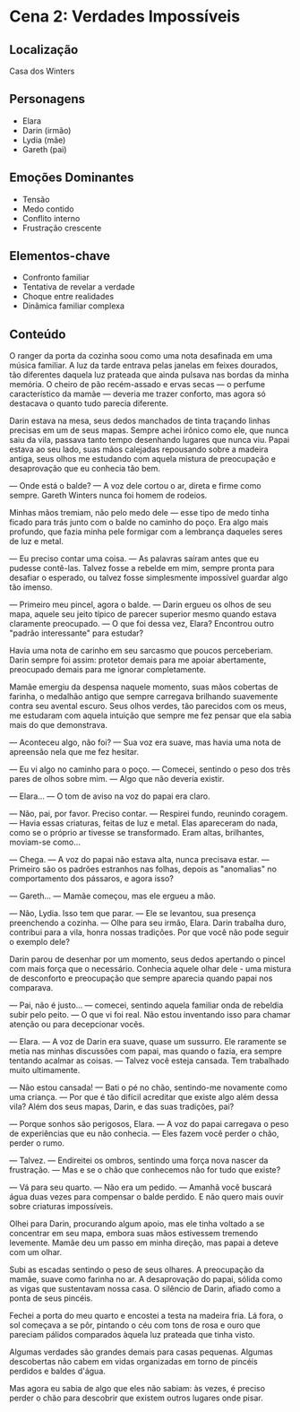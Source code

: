 # Cena 2: Verdades Impossíveis

## Localização
Casa dos Winters

## Personagens
- Elara
- Darin (irmão)
- Lydia (mãe)
- Gareth (pai)

## Emoções Dominantes
- Tensão
- Medo contido
- Conflito interno
- Frustração crescente

## Elementos-chave
- Confronto familiar
- Tentativa de revelar a verdade
- Choque entre realidades
- Dinâmica familiar complexa

## Conteúdo

O ranger da porta da cozinha soou como uma nota desafinada em uma música familiar. A luz da tarde entrava pelas janelas em feixes dourados, tão diferentes daquela luz prateada que ainda pulsava nas bordas da minha memória. O cheiro de pão recém-assado e ervas secas — o perfume característico da mamãe — deveria me trazer conforto, mas agora só destacava o quanto tudo parecia diferente.

Darin estava na mesa, seus dedos manchados de tinta traçando linhas precisas em um de seus mapas. Sempre achei irônico como ele, que nunca saiu da vila, passava tanto tempo desenhando lugares que nunca viu. Papai estava ao seu lado, suas mãos calejadas repousando sobre a madeira antiga, seus olhos me estudando com aquela mistura de preocupação e desaprovação que eu conhecia tão bem.

— Onde está o balde? — A voz dele cortou o ar, direta e firme como sempre. Gareth Winters nunca foi homem de rodeios.

Minhas mãos tremiam, não pelo medo dele — esse tipo de medo tinha ficado para trás junto com o balde no caminho do poço. Era algo mais profundo, que fazia minha pele formigar com a lembrança daqueles seres de luz e metal.

— Eu preciso contar uma coisa. — As palavras saíram antes que eu pudesse contê-las. Talvez fosse a rebelde em mim, sempre pronta para desafiar o esperado, ou talvez fosse simplesmente impossível guardar algo tão imenso.

— Primeiro meu pincel, agora o balde. — Darin ergueu os olhos de seu mapa, aquele seu jeito típico de parecer superior mesmo quando estava claramente preocupado. — O que foi dessa vez, Elara? Encontrou outro "padrão interessante" para estudar?

Havia uma nota de carinho em seu sarcasmo que poucos perceberiam. Darin sempre foi assim: protetor demais para me apoiar abertamente, preocupado demais para me ignorar completamente.

Mamãe emergiu da despensa naquele momento, suas mãos cobertas de farinha, o medalhão antigo que sempre carregava brilhando suavemente contra seu avental escuro. Seus olhos verdes, tão parecidos com os meus, me estudaram com aquela intuição que sempre me fez pensar que ela sabia mais do que demonstrava.

— Aconteceu algo, não foi? — Sua voz era suave, mas havia uma nota de apreensão nela que me fez hesitar.

— Eu vi algo no caminho para o poço. — Comecei, sentindo o peso dos três pares de olhos sobre mim. — Algo que não deveria existir.

— Elara... — O tom de aviso na voz do papai era claro.

— Não, pai, por favor. Preciso contar. — Respirei fundo, reunindo coragem. — Havia essas criaturas, feitas de luz e metal. Elas apareceram do nada, como se o próprio ar tivesse se transformado. Eram altas, brilhantes, moviam-se como...

— Chega. — A voz do papai não estava alta, nunca precisava estar. — Primeiro são os padrões estranhos nas folhas, depois as "anomalias" no comportamento dos pássaros, e agora isso?

— Gareth... — Mamãe começou, mas ele ergueu a mão.

— Não, Lydia. Isso tem que parar. — Ele se levantou, sua presença preenchendo a cozinha. — Olhe para seu irmão, Elara. Darin trabalha duro, contribui para a vila, honra nossas tradições. Por que você não pode seguir o exemplo dele?

Darin parou de desenhar por um momento, seus dedos apertando o pincel com mais força que o necessário. Conhecia aquele olhar dele - uma mistura de desconforto e preocupação que sempre aparecia quando papai nos comparava.

— Pai, não é justo... — comecei, sentindo aquela familiar onda de rebeldia subir pelo peito. — O que vi foi real. Não estou inventando isso para chamar atenção ou para decepcionar vocês.

— Elara. — A voz de Darin era suave, quase um sussurro. Ele raramente se metia nas minhas discussões com papai, mas quando o fazia, era sempre tentando acalmar as coisas. — Talvez você esteja cansada. Tem trabalhado muito ultimamente.

— Não estou cansada! — Bati o pé no chão, sentindo-me novamente como uma criança. — Por que é tão difícil acreditar que existe algo além dessa vila? Além dos seus mapas, Darin, e das suas tradições, pai?

— Porque sonhos são perigosos, Elara. — A voz do papai carregava o peso de experiências que eu não conhecia. — Eles fazem você perder o chão, perder o rumo.

— Talvez. — Endireitei os ombros, sentindo uma força nova nascer da frustração. — Mas e se o chão que conhecemos não for tudo que existe?

— Vá para seu quarto. — Não era um pedido. — Amanhã você buscará água duas vezes para compensar o balde perdido. E não quero mais ouvir sobre criaturas impossíveis.

Olhei para Darin, procurando algum apoio, mas ele tinha voltado a se concentrar em seu mapa, embora suas mãos estivessem tremendo levemente. Mamãe deu um passo em minha direção, mas papai a deteve com um olhar.

Subi as escadas sentindo o peso de seus olhares. A preocupação da mamãe, suave como farinha no ar. A desaprovação do papai, sólida como as vigas que sustentavam nossa casa. O silêncio de Darin, afiado como a ponta de seus pincéis.

Fechei a porta do meu quarto e encostei a testa na madeira fria. Lá fora, o sol começava a se pôr, pintando o céu com tons de rosa e ouro que pareciam pálidos comparados àquela luz prateada que tinha visto.

Algumas verdades são grandes demais para casas pequenas. Algumas descobertas não cabem em vidas organizadas em torno de pincéis perdidos e baldes d'água.

Mas agora eu sabia de algo que eles não sabiam: às vezes, é preciso perder o chão para descobrir que existem outros lugares onde pisar.
